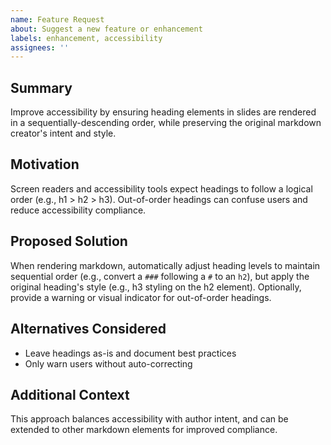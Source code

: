 ```yaml
---
name: Feature Request
about: Suggest a new feature or enhancement
labels: enhancement, accessibility
assignees: ''
---
```


## Summary

Improve accessibility by ensuring heading elements in slides are rendered in a sequentially-descending order, while preserving the original markdown creator's intent and style.

## Motivation

Screen readers and accessibility tools expect headings to follow a logical order (e.g., h1 > h2 > h3). Out-of-order headings can confuse users and reduce accessibility compliance.

## Proposed Solution

When rendering markdown, automatically adjust heading levels to maintain sequential order (e.g., convert a `###` following a `#` to an `h2`), but apply the original heading's style (e.g., h3 styling on the h2 element). Optionally, provide a warning or visual indicator for out-of-order headings.

## Alternatives Considered

- Leave headings as-is and document best practices
- Only warn users without auto-correcting

## Additional Context

This approach balances accessibility with author intent, and can be extended to other markdown elements for improved compliance.
